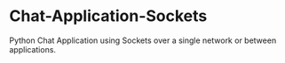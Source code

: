 # Chat-Application-Sockets
Python Chat Application using Sockets over a single network or between applications.
